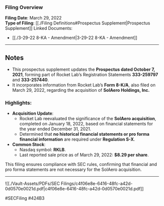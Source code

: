 ### Filing Overview

**Filing Date**: March 29, 2022  
**Type of Filing**: [[./Filing Definitions#Prospectus Supplement|Prospectus Supplement]]
Linked Documents:
- [[./3-29-22 8-KA - Amendment|3-29-22 8-KA - Amendment]]

---

## Notes

- This prospectus supplement updates the **Prospectus dated October 7, 2021**, forming part of Rocket Lab’s Registration Statements **333-259797** and **333-257440**.
- It incorporates information from Rocket Lab’s **Form 8-K/A**, also filed on March 29, 2022, regarding the acquisition of **SolAero Holdings, Inc.**

### Highlights:

- **Acquisition Update**:
    - Rocket Lab reevaluated the significance of the **SolAero acquisition**, completed on January 18, 2022, based on financial statements for the year ended December 31, 2021.
    - Determined that **no historical financial statements or pro forma financial information** are required under **Regulation S-X**.
- **Common Stock**:
    - Nasdaq symbol: **RKLB**.
    - Last reported sale price as of March 29, 2022: **$8.29 per share**.

This filing ensures compliance with SEC rules, confirming that financial and pro forma statements are not necessary for the SolAero acquisition.

---

![[./Vault-Assets/PDFs/SEC Filings/c4f06e8e-6416-48fc-a42d-0d0570e0021d.pdf|c4f06e8e-6416-48fc-a42d-0d0570e0021d.pdf]]

#SECFiling #424B3